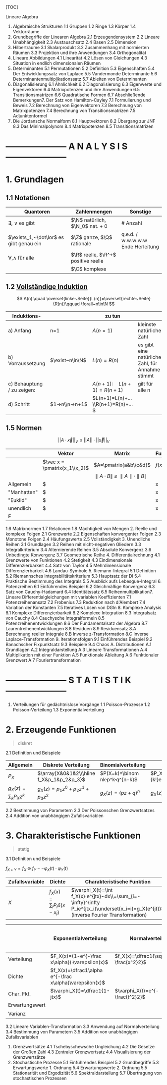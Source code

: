 [TOC]



Lineare Algebra
1. Algebraische Strukturen
1.1 Gruppen
1.2 Ringe
1.3 Körper
1.4 Vektorräume
2. Grundbegriffe der Linearen Algebra
2.1 Erzeugendensystem
2.2 Lineare Unabhängigkeit
2.3 Austauschsatz
2.4 Basen
2.5 Dimension
3. Hilberträume
3.1 Skalarprodukt
3.2 Zusammenhang mit normierten Räumen
3.3 Projektion und ihre Anwendungen
3.4 Orthogonalität
4. Lineare Abbildungen
4.1 Linearität
4.2 Lösen von Gleichungen
4.3 Situation in endlich dimensionalen Räumen
5. Determinanten
5.1 Permutationen
5.2 Definition
5.3 Eigenschaften
5.4 Der Entwicklungssatz von Laplace
5.5 Vandermonde Determinante
5.6 Determinantenmultiplikationssatz
5.7 Ableiten von Determinanten
6. Diagonalisierung
6.1 Ähnlichkeit
6.2 Diagonalisierung
6.3 Eigenwerte und Eigenvektoren
6.4 Matrixpotenzen und ihre Anwendungen
6.5 Transitionsmatrizen
6.6 Quadratische Formen
6.7 Abschließende Bemerkungen7. Der Satz von Hamilton-Cayley
7.1 Formulierung und Beweis
7.2 Berechnung von Eigenvektoren
7.3 Berechnung von Matrixpotenzen
7.4 Berechnung von Transitionsmatrizen
7.5 Adjunktenformel
8. Die Jordansche Normalform
8.1 Hauptvektoren
8.2 Übergang zur JNF
8.3 Das Minimalpolynom
8.4 Matrixpotenzen
8.5 Transitionsmatrizen











# ——————— A N A L Y S I S ———————



# 1. Grundlagen



## 1.1 Notationen

| Quantoren                                | Zahlenmengen                             | Sonstige                            |
| ---------------------------------------- | ---------------------------------------- | ----------------------------------- |
| $\exists,~\lor$  es gibt                 | $\N$  natürlich,    $\N_0$  nat. + 0     | #  Anzahl                           |
| $\exists_1,~\dot\lor$  es gibt genau ein | $\Z$  ganze,    $\Q$  rationale          | q.e.d. / w.w.w.w.w  Ende Herleitung |
| $\forall, \land$  für alle               | $\R$  reelle,    $\R^+$  positive reelle |                                     |
|                                          | $\C$  komplexe                           |                                     |



## 1.2 [Vollständige Induktion](https://youtu.be/z4PmJ5rC4jA)

$$
A(n):\quad \overset{linke~Seite}{L(n)}=\overset{rechte~Seite}{R(n)}\qquad \forall~n\in\N
$$

| Induktions-                |                 | zu tun                         |                                                  |
| -------------------------- | --------------- | ------------------------------ | ------------------------------------------------ |
| a) Anfang                  | n=1             | $A(n=1)$                       | kleinste natürliche Zahl                         |
| b) Vorraussetzung          | $\exist~n\in\N$ | $L(n)=R(n)$                    | es gibt eine natürliche Zahl, für Annahme stimmt |
| c) Behauptung / zu zeigen: |                 | $A(n+1):\quad L(n+1)=R(n+1)$   | gilt für alle n                                  |
| d) Schritt                 | $1→n\\n→n+1$    | $L(n+1)=L(n)+…\\R(n+1)=R(n)+…$ |                                                  |



## 1.5 Normen

$$
||A·\vec x||_V\le||A||·||\vec x||_V
$$

|             | Vektor                              | Matrix                                                       | Funktion |
| ----------- | ----------------------------------- | ------------------------------------------------------------ | -------- |
|             | $\vec x = \pmatrix{x_1\\x_2}$       | $A=\pmatrix{a&b\\c&d}$                                       | $f(x)$   |
|             |                                     | $\parallel A\cdot B\parallel~\le~\parallel A\parallel\cdot\parallel B\parallel$ |          |
| Allgemein   | $||x||_p=\sqrt[p]{\sum_i|x_i|^p}$   | $\displaystyle\parallel A\parallel_p=\left(\sum_{i=1}^m\sum_{j=1}^n\vert a_{ij}\vert^p\right)$ |          |
| "Manhatten" | $||x||_1=|x_1|+|x_2|$               | Spaltensummennorm<br />$||A||_1=\max\big\{|a|+|c|,~|b|+|d|\big\}$ |          |
| "Euklid"    | $||x||_2=\sqrt{{x_1}^2+{x_2}^2}$    | $\displaystyle\parallel A\parallel_p=\left(\sum_{i=1}^m\sum_{j=1}^n\vert a_{ij}\vert^p\right)$ |          |
| unendlich   | $||x||_\infty=\max\{|x_1|,~|x_2|\}$ |                                                              |          |
| F           |                                     |                                                              |          |



1.6 Matrixnormen
1.7 Relationen
1.8 Mächtigkeit von Mengen
2. Reelle und komplexe Folgen
2.1 Grenzwerte
2.2 Eigenschaften konvergenter Folgen
2.3 Monotone Folgen
2.4 Häufungswerte
2.5 Vollständigkeit
3. Unendliche Reihen
3.1 Grundlagen
3.2 Reihen mit nicht-negativen Gliedern
3.3 Integralkriterium
3.4 Alternierende Reihen
3.5 Absolute Konvergenz
3.6 Unbedingte Konvergenz
3.7 Geometrische Reihe
4. Differentialrechnung
4.1 Grenzwerte von Funktionen
4.2 Stetigkeit
4.3 Eindimensionale Differenzierbarkeit
4.4 Satz von Taylor
4.5 Mehrdimensionale Differenzierbarkeit
4.6 Landau-Symbole
5. Riemann-Integral
5.1 Definition
5.2 Riemannsches Integrabilitätskriterium
5.3 Hauptsatz der DI
5.4 Praktische Bestimmung des Integrals
5.5 Ausblick aufs Lebesgue-Integral
6. Potenzreihen
6.1 Einführendes Beispiel
6.2 Gleichmäßige Konvergenz
6.3 Satz von Cauchy-Hadamard
6.4 Identitätssatz
6.5 Reihenmultiplikation7. Lineare Differentialgleichungen mit variablen Koeffizienten
7.1 Potenzreihenansatz
7.2 Frobenius
7.3 Reduktion nach d'Alembert
7.4 Variation der Konstanten
7.5 Iteratives Lösen von DGln
8. Komplexe Analysis
8.1 Komplexe Differenzierbarkeit
8.2 Komplexe Integration
8.3 Integralsatz von Cauchy
8.4 Cauchysche Integralformeln
8.5 Potenzreihenentwicklungen
8.6 Der Fundamentalsatz der Algebra
8.7 Laurentreihenentwicklungen
8.8 Residuen
8.9 Residuensatz
8.A Berechnung reeller Integrale
8.B Inverse z-Transformation
8.C Inverse Laplace-Transformation
9. Iterationsfolgen
9.1 Einführendes Beispiel
9.2 Banachscher Fixpunktsatz
9.3 Beispiele
9.4 Chaos
A. Distributionen
A.1 Grundlagen
A.2 Integraldarstellung
A.3 Lineare Transformationen
A.4 Multiplikation mit einer Funktion
A.5 Funktionale Ableitung
A.6 Funktionaler Grenzwert
A.7 Fouriertransformation





# ——————— S T A T I S T I K ———————

1. Verteilungen für gedächtnislose Vorgänge
    1.1 Poisson-Prozesse
    1.2 Poisson-Verteilung
    1.3 Exponentialverteilung

# 2. Erzeugende Funktionen

> diskret

2.1 Definition und Beispiele

| Allgemein             | Diskrete Verteilung                       | Binomialverteilung             | Poisson                                 |
| --------------------- | ----------------------------------------- | ------------------------------ | --------------------------------------- |
| $P_X$                 | $\array{X&0&1&2\\\hline f_X&p_1&p_2&p_3}$ | $P(X=k)=\binom nk·p^k·q^{n-k}$ | $P_X=\dfrac{\lambda^k}{k!}e^{-\lambda}$ |
| $g_X(z)=\sum_kP_Xz^k$ | $g_X(z)=p_1z^0+p_2z^1+p_3z^2$             | $g_X(z)=(pz+q)^n$              | $g_X(z)=e^{\lambda(z-1)}$               |

2.2 Bestimmung von Parametern
2.3 Der Poissonschen Grenzwertsatzes
2.4 Addition von unabhängigen Zufallsvariablen

# 3. Charakteristische Funktionen

> stetig	

3.1 Definition und Beispiele

$f_{X+Y}=f_X\circledast f_Y  -- \varphi_X(t)\cdot\varphi_Y(t)$

| Zufallsvariable | Dichte                          | Charakteristische Funktion                                   |
| --------------- | ------------------------------- | ------------------------------------------------------------ |
| $X$             | $f_X(x)=\sum_iP_i\delta(x-x_i)$ | $\varphi_X(t)=\int f_X(x)·e^{jtx}~dx\\=\sum_{i=-\infty}^\infty P_ie^{jtx_i}\underset{x_i=i}=g_X(e^{jt})$    (inverse Fourier Transformation) |

|                | Exponentialverteilung                                   | Normalverteilung                            | ==a, b durch mü, sigma ersetzen==<br />Normalverteilung Allgemein  $a>0$ |
| -------------- | ------------------------------------------------------- | ------------------------------------------- | ------------------------------------------------------------ |
| Verteilung     | $F_X(x)=(1-e^{-\frac x\alpha})·\varepsilon(x)$          | $f_X(x)=\dfrac1{\sqrt2\pi}e^{-\frac{x^2}2}$ | $F_{aX+b}=F_X(\frac{x-b}a)$                                  |
| Dichte         | $f_X(x)=\dfrac1\alpha e^{-\frac x\alpha}\varepsilon(x)$ |                                             | $f_{aX+b}=\dfrac1a·f_X(\frac{x-b}a)$                         |
| Char. Fkt.     | $\varphi_X(t)=\dfrac1{1-jtx}$                           | $\varphi_X(t)=e^{-\frac{t^2}2}$             | $\varphi_{aX+b}(t)=\varphi_X(at)·e^{jtb}$                    |
| Erwartungswert |                                                         |                                             | $E(aX+b)=a·E(X)+b$                                           |
| Varianz        |                                                         |                                             | $Var(aX+b)=a^2·Var(X)$                                       |

3.2 Lineare Variablen-Transformation
3.3 Anwendung auf Normalverteilung
3.4 Bestimmung von Parametern
3.5 Addition von unabhängigen Zufallsvariablen

1. Grenzwertsätze
    4.1 Tschebyschewsche Ungleichung
    4.2 Die Gesetze der Großen Zahl
    4.3 Zentraler Grenzwertsatz
    4.4 Visualisierung der Grenzwertsätze
5. Stochastische Prozesse
5.1 Einführendes Beispiel
5.2 Grundbegriffe
5.3 Erwartungswerte 1. Ordnung
5.4 Erwartungswerte 2. Ordnung
5.5 Stationarität und Ergodizität
5.6 Spektraldarstellung
5.7 Übertragung von stochastischen Prozessen
